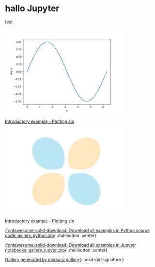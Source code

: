 <!-- docs_generated_gallery -->

# hallo Jupyter

test


<div class="mkd-glr-thumbcontainer" tooltip="This is a general example demonstrating a Matplotlib plot output, embedded Markdown, the use of...">
    <!--div class="figure align-default" id="id1"-->
        <img alt="Introductory example - Plotting sin" src="images/thumb/mkd_glr_plot_0_sin_thumb.png" />
        <p class="caption">
            <span class="caption-text">
                <a class="reference internal" href="plot_0_sin">
                    <span class="std std-ref">Introductory example - Plotting sin</span>
                </a>
            </span>
            <!--a class="headerlink" href="#id1" title="Permalink to this image"></a-->
        </p>
    <!--/div-->
</div>

<div class="mkd-glr-thumbcontainer" tooltip="This is a general example demonstrating a Matplotlib plot output, embedded Markdown, the use of...">
    <!--div class="figure align-default" id="id1"-->
        <img alt="Introductory example - Plotting sin" src="images/thumb/mkd_glr_model_thumb.png" />
        <p class="caption">
            <span class="caption-text">
                <a class="reference internal" href="model">
                    <span class="std std-ref">Introductory example - Plotting sin</span>
                </a>
            </span>
            <!--a class="headerlink" href="#id1" title="Permalink to this image"></a-->
        </p>
    <!--/div-->
</div>

<div class="mkd-glr-clear"></div>



<div id="download_links"></div>

[:fontawesome-solid-download: Download all examples in Python source code: gallery_python.zip](./gallery_python.zip){ .md-button .center}

[:fontawesome-solid-download: Download all examples in Jupyter notebooks: gallery_jupyter.zip](./gallery_jupyter.zip){ .md-button .center}


[Gallery generated by mkdocs-gallery](https://mkdocs-gallery.github.io){: .mkd-glr-signature }
